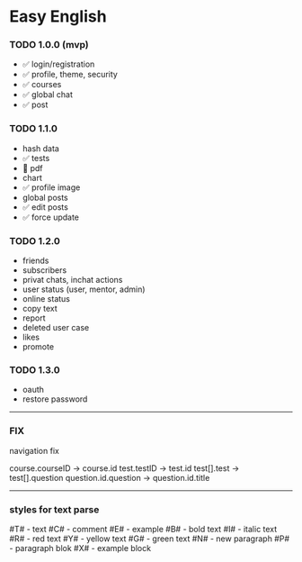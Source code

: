 # Easy English

### TODO 1.0.0 (mvp)

- ✅ login/registration
- ✅ profile, theme, security
- ✅ courses
- ✅ global chat
- ✅ post

### TODO 1.1.0

- hash data
- ✅ tests
- 🔶 pdf
- chart
- ✅ profile image
- global posts
- ✅ edit posts
- ✅ force update

### TODO 1.2.0

- friends
- subscribers
- privat chats, inchat actions
- user status (user, mentor, admin)
- online status
- copy text
- report
- deleted user case
- likes
- promote

### TODO 1.3.0

- oauth
- restore password

---

### FIX

navigation fix

course.courseID -> course.id
test.testID -> test.id
test[<id>].test -> test[<id>].question
question.id.question -> question.id.title

---

### styles for text parse

#T# - text
#C# - comment
#E# - example
#B# - bold text
#I# - italic text
#R# - red text
#Y# - yellow text
#G# - green text
#N# - new paragraph
#P# - paragraph blok
#X# - example block
